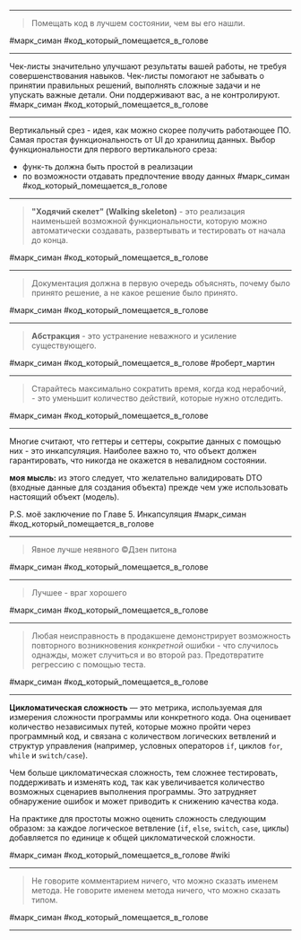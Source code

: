 
---

>Помещать код в лучшем состоянии, чем вы его нашли.

 #марк_симан #код_который_помещается_в_голове 

---

Чек-листы значительно улучшают результаты вашей работы, не требуя совершенствования навыков. Чек-листы помогают не забывать о принятии правильных решений, выполнять сложные задачи и не упускать важные детали. Они поддерживают вас, а не контролируют.
#марк_симан #код_который_помещается_в_голове 

---

Вертикальный срез - идея, как можно скорее получить работающее ПО. Самая простая функциональность от UI до хранилищ данных.
Выбор функциональности для первого вертикального среза:
- функ-ть должна быть простой в реализации
- по возможности отдавать предпочтение вводу данных
#марк_симан #код_который_помещается_в_голове 

---

>**"Ходячий скелет" (Walking skeleton)** - это реализация наименьшей возможной функциональности, которую можно автоматически создавать, развертывать и тестировать от начала до конца.

#марк_симан #код_который_помещается_в_голове 

---

>Документация должна в первую очередь объяснять, почему было принято решение, а не какое решение было принято.

#марк_симан #код_который_помещается_в_голове 

---

> **Абстракция** - это устранение неважного и усиление существующего.

#марк_симан #код_который_помещается_в_голове #роберт_мартин 

---

>Старайтесь максимально сократить время, когда код нерабочий, - это уменьшит количество действий, которые нужно отследить.

 #марк_симан #код_который_помещается_в_голове 

---
Многие считают, что геттеры и сеттеры, сокрытие данных с помощью них - это инкапсуляция.
Наиболее важно то, что объект должен гарантировать, что никогда не окажется в невалидном состоянии.

**моя мысль:** из этого следует, что желательно валидировать DTO (входные данные для создания объекта) прежде чем уже использовать настоящий объект (модель).

P.S. моё заключение по Главе 5. Инкапсуляция
 #марк_симан #код_который_помещается_в_голове 


---

>Явное лучше неявного ©Дзен питона

#марк_симан #код_который_помещается_в_голове

---

>Лучшее - враг хорошего

#марк_симан #код_который_помещается_в_голове 

---

> Любая неисправность в продакшене демонстрирует возможность повторного возникновения *конкретной* ошибки - что случилось однажды, может случиться и во второй раз. Предотвратите регрессию с помощью теста.

#марк_симан #код_который_помещается_в_голове 

---

**Цикломатическая сложность** — это метрика, используемая для измерения сложности программы или конкретного кода. Она оценивает количество независимых путей, которые можно пройти через программный код, и связана с количеством логических ветвлений и структур управления (например, условных операторов `if`, циклов `for`, `while` и `switch/case`).

Чем больше цикломатическая сложность, тем сложнее тестировать, поддерживать и изменять код, так как увеличивается количество возможных сценариев выполнения программы. Это затрудняет обнаружение ошибок и может приводить к снижению качества кода.

На практике для простоты можно оценить сложность следующим образом: за каждое логическое ветвление (`if`, `else`, `switch`, `case`, циклы) добавляется по единице к общей цикломатической сложности.

#марк_симан #код_который_помещается_в_голове #wiki

---

>Не говорите комментарием ничего, что можно сказать именем метода. Не говорите именем метода ничего, что можно сказать типом.

#марк_симан #код_который_помещается_в_голове 

---

